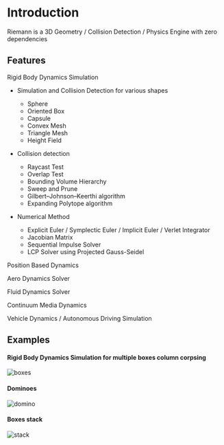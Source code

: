 # Introduction

Riemann is a 3D Geometry / Collision Detection / Physics Engine with zero dependencies

## Features

Rigid Body Dynamics Simulation

* Simulation and Collision Detection for various shapes
    * Sphere
    * Oriented Box
    * Capsule
    * Convex Mesh
    * Triangle Mesh
    * Height Field

* Collision detection
    * Raycast Test
    * Overlap Test
    * Bounding Volume Hierarchy
    * Sweep and Prune
    * Gilbert–Johnson–Keerthi algorithm
    * Expanding Polytope algorithm
    
* Numerical Method
    * Explicit Euler / Symplectic Euler / Implicit Euler / Verlet Integrator
    * Jacobian Matrix
    * Sequential Impulse Solver
    * LCP Solver using Projected Gauss-Seidel

Position Based Dynamics

Aero Dynamics Solver

Fluid Dynamics Solver

Continuum Media Dynamics

Vehicle Dynamics / Autonomous Driving Simulation


## Examples

#### Rigid Body Dynamics Simulation for multiple boxes column corpsing

![boxes](https://user-images.githubusercontent.com/29682318/180112516-54e574d6-8462-43bb-a6a7-230b2a58c7f6.gif)

#### Dominoes

![domino](https://user-images.githubusercontent.com/29682318/180676459-119abeea-6d8a-4b9e-8fc4-ad87207eb6ed.gif)

#### Boxes stack

![stack](https://user-images.githubusercontent.com/29682318/180676472-73c80918-6daa-44b0-a34f-e3fcffebdd1e.gif)

